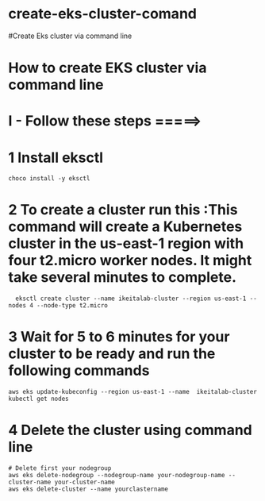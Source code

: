 # create-eks-cluster-comand
#Create Eks cluster via command line 
# How to create EKS cluster via command line 
# I - Follow these steps =====>
# 1 Install eksctl 
    choco install -y eksctl
# 2 To create a cluster run this :This command will create a Kubernetes cluster in the us-east-1 region with four t2.micro worker nodes. It might take several minutes to complete. 

      eksctl create cluster --name ikeitalab-cluster --region us-east-1 --nodes 4 --node-type t2.micro

# 3  Wait for 5 to 6 minutes for your cluster to be ready and run the following commands 
    aws eks update-kubeconfig --region us-east-1 --name  ikeitalab-cluster
    kubectl get nodes 
# 4 Delete the cluster using command line
    # Delete first your nodegroup 
    aws eks delete-nodegroup --nodegroup-name your-nodegroup-name --cluster-name your-cluster-name
    aws eks delete-cluster --name yourclastername
